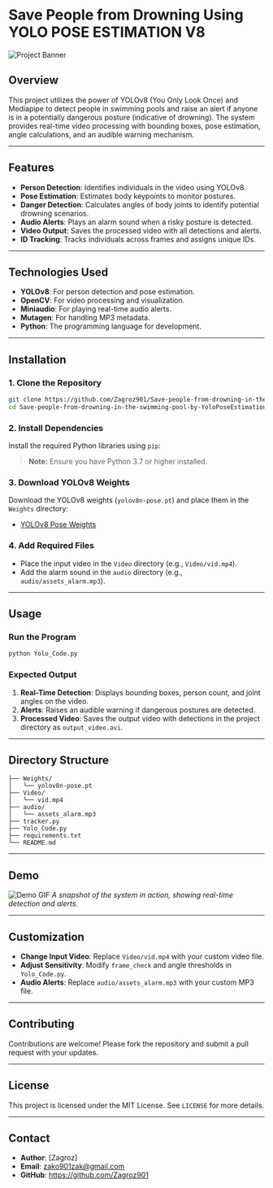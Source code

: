 # **Save People from Drowning Using YOLO POSE ESTIMATION V8**

![Project Banner](![test](https://github.com/user-attachments/assets/9ed5aff6-4b15-4afb-90ce-22bc04870d55)) <!-- Replace this URL with an actual banner image if available -->

## **Overview**
This project utilizes the power of YOLOv8 (You Only Look Once) and Mediapipe to detect people in swimming pools and raise an alert if anyone is in a potentially dangerous posture (indicative of drowning). The system provides real-time video processing with bounding boxes, pose estimation, angle calculations, and an audible warning mechanism.

---

## **Features**
- **Person Detection**: Identifies individuals in the video using YOLOv8.
- **Pose Estimation**: Estimates body keypoints to monitor postures.
- **Danger Detection**: Calculates angles of body joints to identify potential drowning scenarios.
- **Audio Alerts**: Plays an alarm sound when a risky posture is detected.
- **Video Output**: Saves the processed video with all detections and alerts.
- **ID Tracking**: Tracks individuals across frames and assigns unique IDs.

---

## **Technologies Used**
- **YOLOv8**: For person detection and pose estimation.
- **OpenCV**: For video processing and visualization.
- **Miniaudio**: For playing real-time audio alerts.
- **Mutagen**: For handling MP3 metadata.
- **Python**: The programming language for development.

---

## **Installation**

### 1. Clone the Repository
```bash
git clone https://github.com/Zagroz901/Save-people-from-drowning-in-the-swimming-pool-by-YoloPoseEstimationV8.git
cd Save-people-from-drowning-in-the-swimming-pool-by-YoloPoseEstimationV8
```

### 2. Install Dependencies
Install the required Python libraries using `pip`:

> **Note:** Ensure you have Python 3.7 or higher installed.

### 3. Download YOLOv8 Weights
Download the YOLOv8 weights (`yolov8n-pose.pt`) and place them in the `Weights` directory:
- [YOLOv8 Pose Weights](https://github.com/ultralytics/yolov8)

### 4. Add Required Files
- Place the input video in the `Video` directory (e.g., `Video/vid.mp4`).
- Add the alarm sound in the `audio` directory (e.g., `audio/assets_alarm.mp3`).

---

## **Usage**

### Run the Program
```bash
python Yolo_Code.py
```

### Expected Output
1. **Real-Time Detection**: Displays bounding boxes, person count, and joint angles on the video.
2. **Alerts**: Raises an audible warning if dangerous postures are detected.
3. **Processed Video**: Saves the output video with detections in the project directory as `output_video.avi`.

---

## **Directory Structure**
```plaintext
├── Weights/
│   └── yolov8n-pose.pt
├── Video/
│   └── vid.mp4
├── audio/
│   └── assets_alarm.mp3
├── tracker.py
├── Yolo_Code.py
├── requirements.txt
└── README.md
```

---

## **Demo**
![Demo GIF]() <!-- Replace this with a real demo GIF -->
*A snapshot of the system in action, showing real-time detection and alerts.*

---

## **Customization**
- **Change Input Video**: Replace `Video/vid.mp4` with your custom video file.
- **Adjust Sensitivity**: Modify `frame_check` and angle thresholds in `Yolo_Code.py`.
- **Audio Alerts**: Replace `audio/assets_alarm.mp3` with your custom MP3 file.

---

## **Contributing**
Contributions are welcome! Please fork the repository and submit a pull request with your updates.

---

## **License**
This project is licensed under the MIT License. See `LICENSE` for more details.

---

## **Contact**
- **Author**: [Zagroz]
- **Email**: zako901zak@gmail.com
- **GitHub**: https://github.com/Zagroz901

